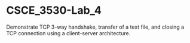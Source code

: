# CSCE_3530-Lab_4
Demonstrate TCP 3-way handshake, transfer of a text file, and closing a TCP connection using a client-server architecture.
